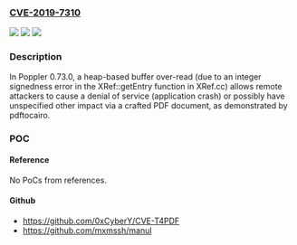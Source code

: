 ### [CVE-2019-7310](https://cve.mitre.org/cgi-bin/cvename.cgi?name=CVE-2019-7310)
![](https://img.shields.io/static/v1?label=Product&message=n%2Fa&color=blue)
![](https://img.shields.io/static/v1?label=Version&message=n%2Fa&color=blue)
![](https://img.shields.io/static/v1?label=Vulnerability&message=n%2Fa&color=brighgreen)

### Description

In Poppler 0.73.0, a heap-based buffer over-read (due to an integer signedness error in the XRef::getEntry function in XRef.cc) allows remote attackers to cause a denial of service (application crash) or possibly have unspecified other impact via a crafted PDF document, as demonstrated by pdftocairo.

### POC

#### Reference
No PoCs from references.

#### Github
- https://github.com/0xCyberY/CVE-T4PDF
- https://github.com/mxmssh/manul

